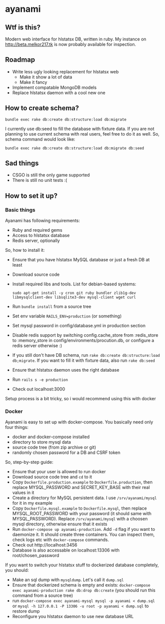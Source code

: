 # ayanami

## Wtf is this?

Modern web interface for hlstatsx DB, written in ruby.
My instance on http://beta.melkor217.tk is now probably available
for inspection.

## Roadmap

- Write less ugly looking replacement for hlstatsx web
    - Make it show a lot of data
    - Make it fancy
- Implement compatable MongoDB models
- Replace hlstatsx daemon with a cool new one

## How to create schema?

`bundle exec rake db:create db:structure:load db:migrate`

I currently use db:seed to fill the database with fixture data.
If you are not planning to use current schema with real users, feel free to
do it as well. So, schema command would look like:

`bundle exec rake db:create db:structure:load db:migrate db:seed`

## Sad things

- CSGO is still the only game supported
- There is still no unit tests :(

## How to set it up?

### Basic things

Ayanami has following requirements:

- Ruby and required gems
- Access to hlstatsx database
- Redis server, optionally

So, how to install it:

- Ensure that you have hlstatsx MySQL database or just a fresh DB at least
- Download source code
- Install required libs and tools. List for debian-based systems:

   `sudo apt-get install -y cron git ruby bundler zlib1g-dev libmysqlclient-dev libsqlite3-dev mysql-client wget curl`
- Run `bundle install` from a source tree
- Set env variable `RAILS_ENV=production` (or something)
- Set mysql password in config/database.yml in production section
- Disable redis support by switching config.cache_store from :redis_store to :memory_store
  in config/environments/procution.db, or configure a redis server otherwise :)
- If you still don't have DB schema, run `rake db:create db:structure:load db;migrate`. If you want to fill it with fixture data,
also run `rake db:seed`
- Ensure that hlstatsx daemon uses the right database
- Run `rails s -e production`
- Check out localhost:3000

Setup process is a bit tricky, so i would recommend using this with docker

### Docker

Ayanami is easy to set up with docker-compose. You basically need only four things:

- docker and docker-compose installed
- directory to store mysql data
- source code tree (from zip archive or git)
- randomly chosen password for a DB and CSRF token

So, step-by-step guide:

* Ensure that your user is allowed to run docker
* Download source code tree and `cd` to it
* Copy `Dockerfile.production.example` to `Dockerfile.production`, then replace MYSQL_PASSWORD and SECRET_KEY_BASE with
   their real values in it
* Create a directory for MySQL persistent data. I use `/srv/ayanami/mysql` for it in my example
* Copy `Dockerfile.mysql.example` to `Dockerfile.mysql`, then replace MYSQL_ROOT_PASSWORD with your password
(it should same with MYSQL_PASSWORD). Replace `/srv/ayanami/mysql` with a choosen mysql directory, otherwise ensure that
it exists
* Run `docker-compose up ayanami-production`. Add `-d` flag if you want to daemonize it. It should create three
  containers. You can inspect them, check logs etc with `docker-compose` commands.
* Check out http://localhost:3456
* Database is also accessable on localhost:13306 with root/chosen_password

If you want to switch your hlstatsx stuff to dockerized database completely, you should:

* Make an sql dump with `mysqldump`. Let's call it `dump.sql`
* Ensure that dockerized schema is empty and exists: `docker-compose exec ayanami-production rake db:drop db:create`
(you should run this command from a source tree)
* run `docker-compose exec ayanami-mysql mysql -p ayanami < dump.sql ` or
`mysql -h 127.0.0.1 -P 13306 -u root -p ayanami < dump.sql` to restore dump
* Reconfigure you hlstatsx daemon to use new database URL
